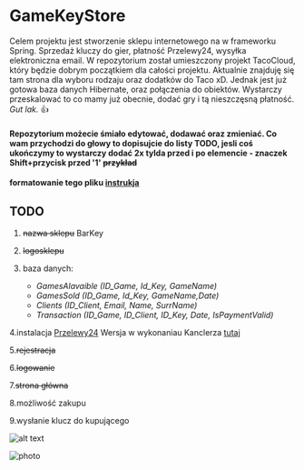 # GameKeyStore
Celem projektu jest stworzenie sklepu internetowego na w frameworku Spring. Sprzedaż kluczy do gier, płatność Przelewy24, wysyłka elektroniczna email. W repozytorium został umieszczony projekt TacoCloud, który będzie dobrym początkiem dla całości projektu. Aktualnie znajduję się tam strona dla wyboru rodzaju oraz dodatków do Taco xD. Jednak jest już gotowa baza danych Hibernate, oraz połączenia do obiektów. Wystarczy przeskalować to co mamy już obecnie, dodać gry i tą nieszczęsną płatność. *Gut lak.* :+1:

#### Repozytorium możecie śmiało edytować, dodawać oraz zmieniać. Co wam przychodzi do głowy to dopisujcie do listy TODO, jesli coś ukończymy to wystarczy dodać 2x tylda przed i po elemencie - znaczek Shift+przycisk przed '1' ~~przykład~~
**formatowanie tego pliku [instrukja](https://help.github.com/en/github/writing-on-github/basic-writing-and-formatting-syntax)**

## TODO
1. ~~nazwa sklepu~~ BarKey

2. ~~logosklepu~~ 

3. baza  danych:
   - *GamesAlavaible (ID_Game, Id_Key, GameName)*
   - *GamesSold (ID_Game, Id_Key, GameName,Date)*
   - *Clients (ID_Client, Email, Name, SurrName)*
   - *Transaction (ID_Game, ID_Client, ID_Key, Date, IsPaymentValid)* 
   
4.instalacja [Przelewy24](https://www.przelewy24.pl/dla-firm/instalacja)
Wersja w wykonaniau Kanclerza [tutaj](https://github.com/jkanclerz/car-rental-spring/tree/master/src/main/java/pl/jkan/przelewy24
)

5.~~rejestracja~~

6.~~logowanie~~

7.~~strona główna~~ 

8.możliwość zakupu

9.wysłanie klucz do kupującego 


![alt text](https://github.com/Nissmel/GameKeyStore/src/main/resources/static/images/screenshots/Homepage.png)

![photo](https://github.com/Nissmel/GameKeyStore/src/main/resources/static/images/screenshots/Homepage.png)


